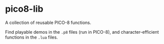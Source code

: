 # pico8-lib
A collection of reusable PICO-8 functions.

Find playable demos in the `.p8` files (run in PICO-8), and character-efficient functions in the `.lua` files.
